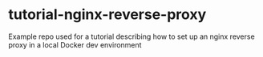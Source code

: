 # tutorial-nginx-reverse-proxy
Example repo used for a tutorial describing how to set up an nginx reverse proxy in a local Docker dev environment
